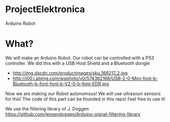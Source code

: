 # ProjectElektronica
Arduino Robot

# What?
We will make an Arduino Robot.
Our robot can be controlled with a PS3 controller. 
We did this with a USB Host Shield and a Bluetooth dongle
- http://img.dxcdn.com/productimages/sku_166217_2.jpg
- http://i00.i.aliimg.com/wsphoto/v0/574362168/USB-2-0-Mini-font-b-Bluetooth-b-font-font-b-V2-0-b-font-EDR.jpg

Now we are making our Robot autonomous! We will use ultrasoon sensors for this!
The code of this part can be founded in this repo!
Feel free to use it!

We use the filtering library of J. Doggen
https://github.com/jeroendoggen/Arduino-signal-filtering-library

